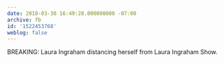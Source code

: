 ```yaml
---
date: 2018-03-30 16:49:28.000000000 -07:00
archive: fb
id: '1522453768'
weblog: false
---
```


BREAKING: Laura Ingraham distancing herself from Laura Ingraham Show.
